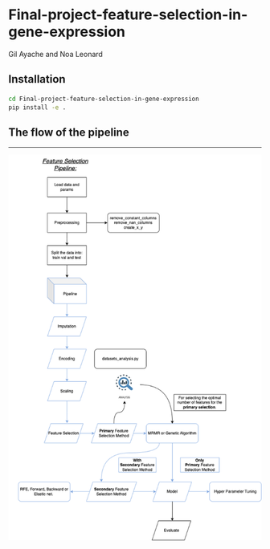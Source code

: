 Final-project-feature-selection-in-gene-expression
==============================

Gil Ayache and Noa Leonard

## Installation

```bash
cd Final-project-feature-selection-in-gene-expression
pip install -e .
```

## The flow of the pipeline

--------


![Pipeline Image](pipeline.png)
